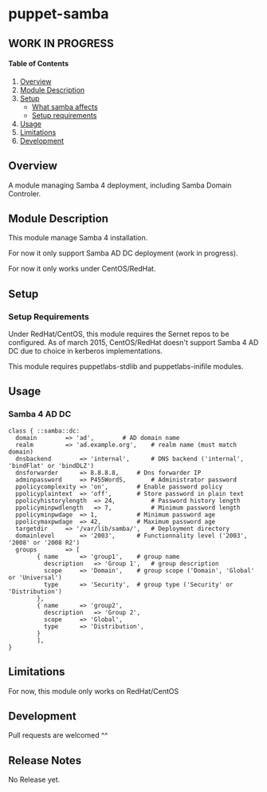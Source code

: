 # puppet-samba

## WORK IN PROGRESS ##

#### Table of Contents

1. [Overview](#overview)
2. [Module Description](#module-description)
3. [Setup](#setup)
    * [What samba affects](#what-samba-affects)
    * [Setup requirements](#setup-requirements)
4. [Usage](#usage)
5. [Limitations](#limitations)
6. [Development](#development)

## Overview

A module managing Samba 4 deployment, including Samba Domain Controler.

## Module Description

This module manage Samba 4 installation.

For now it only support Samba AD DC deployment (work in progress).

For now it only works under CentOS/RedHat.

## Setup

### Setup Requirements

Under RedHat/CentOS, this module requires the Sernet repos to be configured.
As of  march 2015, CentOS/RedHat doesn't support Samba 4 AD DC due to choice in kerberos implementations.

This module requires puppetlabs-stdlib and puppetlabs-inifile modules.

## Usage

### Samba 4 AD DC

```puppet
class { ::samba::dc:
  domain		=> 'ad',		# AD domain name
  realm			=> 'ad.example.org',	# realm name (must match domain)
  dnsbackend		=> 'internal',		# DNS backend ('internal', 'bindFlat' or 'bindDLZ')
  dnsforwarder		=> 8.8.8.8,		# Dns forwarder IP
  adminpassword		=> P455WordS,		# Administrator password
  ppolicycomplexity	=> 'on',		# Enable password policy
  ppolicyplaintext	=> 'off',		# Store password in plain text
  ppolicyhistorylength	=> 24,			# Password history length
  ppolicyminpwdlength	=> 7,			# Minimum password length
  ppolicyminpwdage	=> 1,			# Minimum password age
  ppolicymaxpwdage	=> 42,			# Maximum password age
  targetdir		=> '/var/lib/samba/',	# Deployment directory
  domainlevel		=> '2003',		# Functionnality level ('2003', '2008' or '2008 R2')
  groups		=> [
		{ name		=> 'group1',	# group name
		  description	=> 'Group 1', 	# group description
		  scope		=> 'Domain',	# group scope ('Domain', 'Global' or 'Universal')
		  type		=> 'Security',	# group type ('Security' or 'Distribution')
		},
		{ name		=> 'group2',
		  description	=> 'Group 2',
		  scope		=> 'Global',
		  type		=> 'Distribution',
		}
		],
}
```

## Limitations

For now, this module only works on RedHat/CentOS

## Development

Pull requests are welcomed ^^

## Release Notes

No Release yet.
